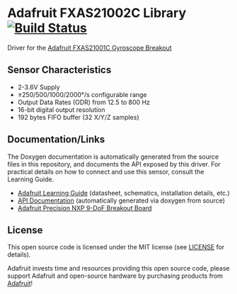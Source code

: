 # Adafruit FXAS21002C Library [![Build Status](https://travis-ci.org/adafruit/Adafruit_FXAS21002C.svg?branch=master)](https://travis-ci.org/adafruit/Adafruit_FXAS21002C)

Driver for the [Adafruit FXAS21001C Gyroscope Breakout](https://www.adafruit.com/product/3463)

## Sensor Characteristics

- 2-3.6V Supply
- ±250/500/1000/2000°/s configurable range
- Output Data Rates (ODR) from 12.5 to 800 Hz
- 16-bit digital output resolution
- 192 bytes FIFO buffer (32 X/Y/Z samples)

## Documentation/Links

The Doxygen documentation is automatically generated from the source files
in this repository, and documents the API exposed by this driver. For
practical details on how to connect and use this sensor, consult the Learning
Guide.

- [Adafruit Learning Guide](https://learn.adafruit.com/nxp-precision-9dof-breakout/overview)
  (datasheet, schematics, installation details, etc.)
- [API Documentation](https://adafruit.github.io/Adafruit_FXAS21002C/) (automatically generated via doxygen from source)
- [Adafruit Precision NXP 9-DoF Breakout Board](https://www.adafruit.com/product/3463)

## License

This open source code is licensed under the MIT license (see [LICENSE](LICENSE)
for details).

Adafruit invests time and resources providing this open source code, please
support Adafruit and open-source hardware by purchasing products from
[Adafruit](https://www.adafruit.com)!

